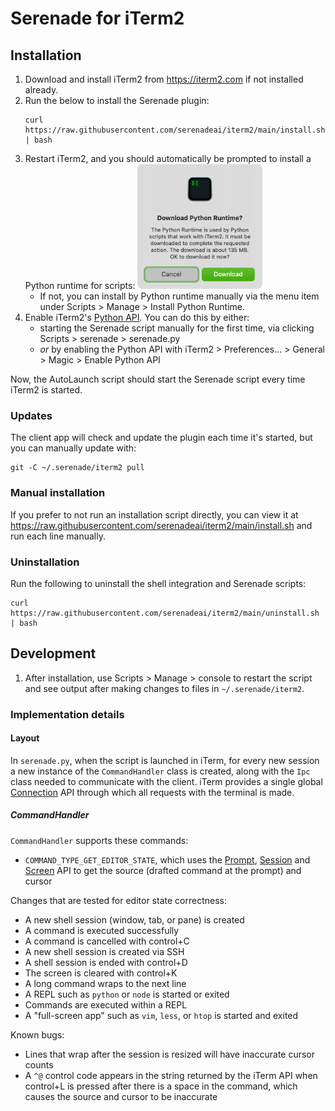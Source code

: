 # Serenade for iTerm2

## Installation

1. Download and install iTerm2 from https://iterm2.com if not installed already.
1. Run the below to install the Serenade plugin:
   ```
   curl https://raw.githubusercontent.com/serenadeai/iterm2/main/install.sh | bash
   ```
1. Restart iTerm2, and you should automatically be prompted to install a Python runtime for scripts:
    <img src="readme/runtime_prompt.png" width=200 />
    - If not, you can install by Python runtime manually via the menu item under Scripts > Manage > Install Python Runtime.
1. Enable iTerm2's [Python API](https://iterm2.com/python-api-auth.html). You can do this by either:
    - starting the Serenade script manually for the first time, via clicking Scripts > serenade > serenade.py
    - _or_ by enabling the Python API with iTerm2 > Preferences... > General > Magic > Enable Python API

Now, the AutoLaunch script should start the Serenade script every time iTerm2 is started.

### Updates

The client app will check and update the plugin each time it's started, but you can manually update with:

    git -C ~/.serenade/iterm2 pull

### Manual installation

If you prefer to not run an installation script directly, you can view it at https://raw.githubusercontent.com/serenadeai/iterm2/main/install.sh and run each line manually.

### Uninstallation

Run the following to uninstall the shell integration and Serenade scripts:

    curl https://raw.githubusercontent.com/serenadeai/iterm2/main/uninstall.sh | bash

## Development

1. After installation, use Scripts > Manage > console to restart the script and see output after making changes to files in `~/.serenade/iterm2`.

### Implementation details

#### Layout

In `serenade.py`, when the script is launched in iTerm, for every new session a new instance of the `CommandHandler` class is created, along with the `Ipc` class needed to communicate with the client. iTerm provides a single global [Connection](https://iterm2.com/python-api/connection.html) API through which all requests with the terminal is made.

##### CommandHandler

`CommandHandler` supports these commands:

- `COMMAND_TYPE_GET_EDITOR_STATE`, which uses the [Prompt](https://iterm2.com/python-api/prompt.html), [Session](https://iterm2.com/python-api/session.html) and [Screen](https://iterm2.com/python-api/screen.html) API to get the source (drafted command at the prompt) and cursor

Changes that are tested for editor state correctness:
- A new shell session (window, tab, or pane) is created
- A command is executed successfully
- A command is cancelled with control+C
- A new shell session is created via SSH
- A shell session is ended with control+D
- The screen is cleared with control+K
- A long command wraps to the next line
- A REPL such as `python` or `node` is started or exited
- Commands are executed within a REPL
- A "full-screen app" such as `vim`, `less`, or `htop` is started and exited

Known bugs:
- Lines that wrap after the session is resized will have inaccurate cursor counts
- A `^@` control code appears in the string returned by the iTerm API when control+L is pressed after there is a space in the command, which causes the source and cursor to be inaccurate
